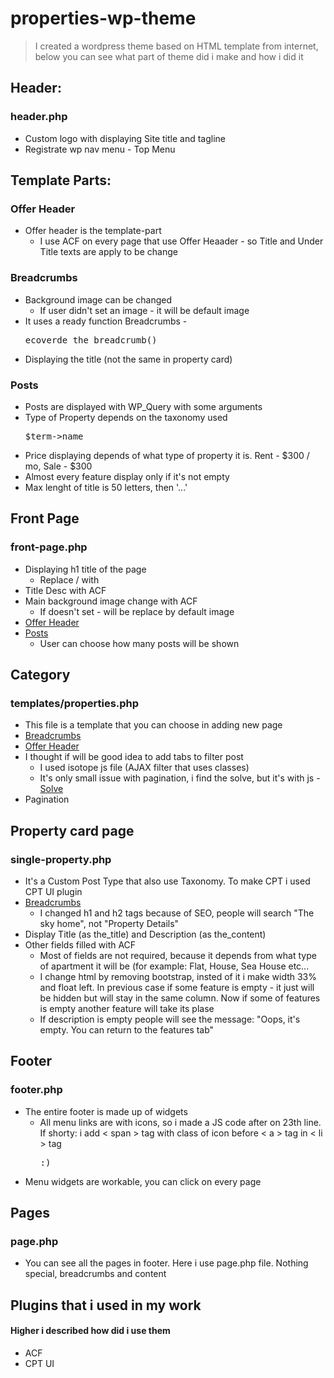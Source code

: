 # properties-wp-theme

<blockquote>
	I created a wordpress theme based on HTML template from internet, below you can see what part of theme did i make and how i did it
</blockquote>

<h2>Header:</h2>
<h3>header.php</h3>
<ul>
	<li>Custom logo with displaying Site title and tagline</li>
	<li>Registrate wp nav menu - Top Menu</li>
</ul>

<h2>Template Parts:</h2>
<h3>Offer Header</h3>
<ul>
	<li>Offer header is the template-part
		<ul>
			<li>I use ACF on every page that use Offer Heaader - so Title and Under Title texts are apply to be change</li>
		</ul>
	</li>
</ul>
<h3>Breadcrumbs</h3>
<ul>
	<li>Background image can be changed
		<ul>
			<li>If user didn't set an image - it will be default image</li>
		</ul>
	</li>
	<li>It uses a ready function Breadcrumbs - <pre>ecoverde_the_breadcrumb()</pre></li>
	<li>Displaying the title (not the same in property card)</li>
</ul>
<h3>Posts</h3>
<ul>
	<li>Posts are displayed with WP_Query with some arguments</li>
	<li>Type of Property depends on the taxonomy used <pre>$term->name</pre></li>
	<li>Price displaying depends of what type of property it is. Rent - $300 / mo, Sale - $300</li>
	<li>Almost every feature display only if it's not empty</li>
	<li>Max lenght of title is 50 letters, then '...'</li>
</ul>

<h2>Front Page</h2>
<h3>front-page.php</h3>
<ul>
	<li>Displaying h1 title of the page
		<ul>
			<li>Replace / with </br> </li>
		</ul>
	</li>
	<li>Title Desc with ACF</li>
	<li>Main background image change with ACF 
		<ul>
			<li>If doesn't set - will be replace by default image</li>
		</ul>
	</li>
	<li><a href="#offer-header">Offer Header</a></li>
	<li><a href="#posts">Posts</a>
		<ul>
			<li>User can choose how many posts will be shown</li>
		</ul>
	</li>
</ul>

<h2>Category</h2>
<h3>templates/properties.php</h3>	
<ul>
	<li>This file is a template that you can choose in adding new page</li>
	<li><a href="#breadcrumbs">Breadcrumbs</a></li>
	<li><a href="#offer-header">Offer Header</a></li>
	<li>I thought if will be good idea to add tabs to filter post
		<ul>
			<li>I used isotope js file (AJAX filter that uses classes)</li>
			<li>It's only small issue with pagination, i find the solve, but it's with js - <a href="https://codepen.io/TimRizzo/details/ervrRq">Solve</a></li>
		</ul>
	</li>
	<li>Pagination</li>
</ul>

<h2>Property card page</h2>
<h3>single-property.php</h3>
<ul>
	<li>It's a Custom Post Type that also use Taxonomy. To make CPT i used CPT UI plugin</li>
	<li><a href="#breadcrumbs">Breadcrumbs</a>
		<ul>
			<li>I changed h1 and h2 tags because of SEO, people will search "The sky home", not "Property Details"</li>
		</ul>
	</li>
	<li>Display Title (as the_title) and Description (as the_content)</li>
	<li>Other fields filled with ACF
		<ul>
			<li>Most of fields are not required, because it depends from what type of apartment it will be (for example: Flat, House, Sea House etc...</li>
			<li>I change html by removing bootstrap, insted of it i make width 33% and float left. In previous case if some feature is empty - it just will be hidden but will stay in the same column. Now if some of features is empty another feature will take its plase</li>
			<li>If description is empty people will see the message: "Oops, it's empty. You can return to the features tab"</li>
		</ul>
	</li>
</ul>


<h2>Footer</h2>
<h3>footer.php</h3>
<ul>
	<li>The entire footer is made up of widgets
		<ul>
			<li>All menu links are with icons, so i made a JS code after </ footer > on 23th line. If shorty: i add < span > tag with class of icon before < a > tag in < li > tag <pre>:)</pre> </li>
		</ul>
	</li>
	<li>Menu widgets are workable, you can click on every page</li>
</ul>


<h2>Pages</h2>
<h3>page.php</h3>
<ul>
	<li>You can see all the pages in footer. Here i use page.php file. Nothing special, breadcrumbs and content</li>
</ul>


<h2>Plugins that i used in my work</h2>
<h4>Higher i described how did i use them</h4>
<ul>
	<li>ACF</li>
	<li>CPT UI</li>
</ul>
